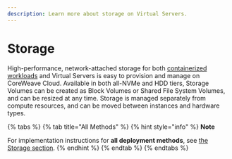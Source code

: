 ```yaml
---
description: Learn more about storage on Virtual Servers.
---
```


# Storage

High-performance, network-attached storage for both [containerized workloads](https://docs.coreweave.com/coreweave-kubernetes/getting-started) and Virtual Servers is easy to provision and manage on CoreWeave Cloud. Available in both all-NVMe and HDD tiers, Storage Volumes can be created as Block Volumes or Shared File System Volumes, and can be resized at any time. Storage is managed separately from compute resources, and can be moved between instances and hardware types.

{% tabs %}
{% tab title="All Methods" %}
{% hint style="info" %}
**Note**

For implementation instructions for **all deployment methods**, see [the Storage section](https://docs.coreweave.com/coreweave-kubernetes/storage#how-to-provision-coreweave-cloud-storage).
{% endhint %}
{% endtab %}
{% endtabs %}
